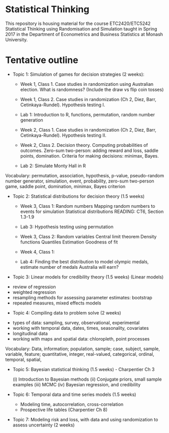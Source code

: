 # Statistical Thinking

This repository is housing material for the course ETC2420/ETC5242 Statistical  Thinking using Randomisation and Simulation taught in Spring 2017 in the Department of Econometrics and Business Statistics at Monash University.

# Tentative outline

* Topic 1: Simulation of games for decision strategies (2 weeks):

  - Week 1, Class 1.  Case studies in randomization using Australian election. What is randomness? (Include the draw vs flip coin tosses)
  - Week 1, Class 2.  Case studies in randomization (Ch 2, Diez, Barr, Cetinkaya-Rundel). Hypothesis testing I.

  - Lab 1: Introduction to R, functions, permutation, random number generation

  - Week 2, Class 1.  Case studies in randomization (Ch 2, Diez, Barr, Cetinkaya-Rundel). Hypothesis testing II.
  - Week 2, Class 2.  Decision theory. Computing probabilities of outcomes. Zero-sum two-person: adding reward and loss, saddle points, domination. Criteria for making decisions: minimax, Bayes.

  - Lab 2: Simulate Monty Hall in R

Vocabulary: permutation, association, hypothesis, p-value, pseudo-random number generator, simulation, event, probability, zero-sum two-person game, saddle point, domination, minimax, Bayes criterion

* Topic 2: Statistical distributions for decision theory (1.5 weeks)

  - Week 3, Class 1:  Random numbers
       Mapping random numbers to events for simulation
       Statistical distributions
        READING: CT6, Section 1.3-1.9

  - Lab 3: Hypothesis testing using permutation

  - Week 3, Class 2:  Random variables
      Central limit theorem
      Density functions
      Quantiles
      Estimation
      Goodness of fit

   - Week 4, Class 1: 

   - Lab 4: Finding the best distribution to model olympic medals, estimate number of medals Australia will earn?
 
* Topic 3: Linear models for credibility theory (1.5 weeks) (Linear models)

 - review of regression
 - weighted regression
 - resampling methods for assessing parameter estimates: bootstrap
 - repeated measures, mixed effects models

* Topic 4: Compiling data to problem solve (2 weeks)

 - types of data: sampling, survey, observational, experimental
 - working with temporal data, dates, times, seasonality, covariates
 - longitudinal data
 - working with maps and spatial data: chloropleth, point processes

Vocabulary: Data, information; population, sample; case, subject, sample, variable, feature; quantitative, integer, real-valued, categorical, ordinal, temporal, spatial, 
  
* Topic 5: Bayesian statistical thinking (1.5 weeks) -  Charpentier Ch 3

  (i) Introduction to Bayesian methods 
  (ii) Conjugate priors, small sample examples
  (iii) MCMC
  (iv) Bayesian regression, and credibility

* Topic 6: Temporal data and time series models (1.5 weeks)

  - Modeling time, autocorrelation, cross-correlation
  - Prospective life tables (Charpentier Ch 8)

* Topic 7: Modeling risk and loss, with data and using randomization to assess uncertainty (2 weeks)

